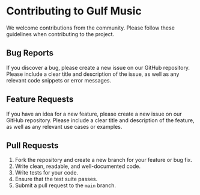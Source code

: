 # Contributing to Gulf Music

We welcome contributions from the community. Please follow these guidelines when contributing to the project.

## Bug Reports

If you discover a bug, please create a new issue on our GitHub repository. Please include a clear title and description of the issue, as well as any relevant code snippets or error messages.

## Feature Requests

If you have an idea for a new feature, please create a new issue on our GitHub repository. Please include a clear title and description of the feature, as well as any relevant use cases or examples.

## Pull Requests

1.  Fork the repository and create a new branch for your feature or bug fix.
2.  Write clean, readable, and well-documented code.
3.  Write tests for your code.
4.  Ensure that the test suite passes.
5.  Submit a pull request to the `main` branch.
